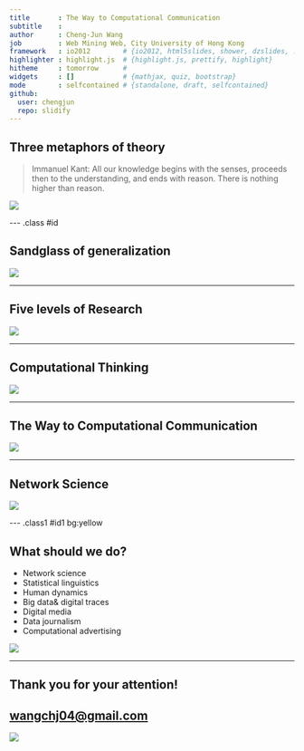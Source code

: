 ```yaml
---
title       : The Way to Computational Communication
subtitle    : 
author      : Cheng-Jun Wang
job         : Web Mining Web, City University of Hong Kong
framework   : io2012        # {io2012, html5slides, shower, dzslides, ...}
highlighter : highlight.js  # {highlight.js, prettify, highlight}
hitheme     : tomorrow      # 
widgets     : []            # {mathjax, quiz, bootstrap}
mode        : selfcontained # {standalone, draft, selfcontained}
github:
  user: chengjun
  repo: slidify
---
```


## Three metaphors of theory
>Immanuel Kant: All our knowledge begins with the senses, proceeds then to the understanding, and ends with reason. There is nothing higher than reason.

![](http://farm8.staticflickr.com/7379/9532736494_99b95287a2_z.jpg)

--- .class #id 

## Sandglass of generalization

![](http://farm8.staticflickr.com/7366/9529954881_53a00fe15b_z.jpg)

---
## Five levels of Research

![](http://farm3.staticflickr.com/2819/9529954801_e6d59c8eba_z.jpg)

---
## Computational Thinking

![](http://farm4.staticflickr.com/3669/9529954763_06a6c95970_z.jpg)

---
## The Way to Computational Communication

![](http://farm6.staticflickr.com/5540/9529954731_4cbf032b06_z.jpg)

---

## Network Science

![](http://farm8.staticflickr.com/7353/9529954585_94686e3aa4_z.jpg)

--- .class1 #id1 bg:yellow


## What should we do?


- Network science
- Statistical linguistics
- Human dynamics
- Big data& digital traces
- Digital media
- Data journalism
- Computational advertising

![](http://gifs.gifbin.com/1236681924_snail_transformers.gif)

---

## Thank you for your attention!

## wangchj04@gmail.com

![](http://farm3.staticflickr.com/2840/9508319890_2cbaa2c4d4_n.jpg)
